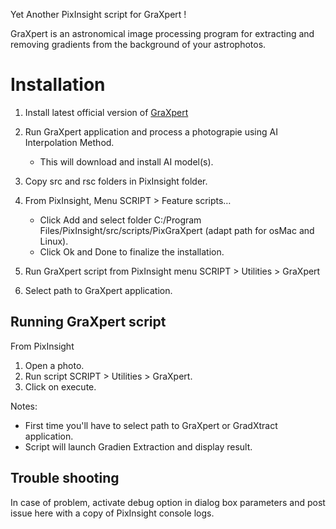 Yet Another PixInsight script for GraXpert !

GraXpert is an astronomical image processing program for extracting and removing gradients from the background of your astrophotos.


# Installation
1. Install latest official version of [GraXpert](https://github.com/Steffenhir/GraXpert/releases/latest)

2. Run GraXpert application and process a photograpie using AI Interpolation Method.
	- This will download and install AI model(s).

3. Copy src and rsc folders in PixInsight folder.

4. From PixInsight, Menu SCRIPT > Feature scripts…
	- Click Add and select folder C:/Program Files/PixInsight/src/scripts/PixGraXpert (adapt path for osMac and Linux).
	- Click Ok and Done to finalize the installation.

5. Run GraXpert script from PixInsight menu SCRIPT > Utilities > GraXpert

6. Select path to GraXpert application.


## Running GraXpert script
From PixInsight
1. Open a photo.
2. Run script SCRIPT > Utilities > GraXpert.
3. Click on execute.

Notes:
- First time you'll have to select path to GraXpert or GradXtract application.
- Script will launch Gradien Extraction and display result.

## Trouble shooting
In case of problem, activate debug option in dialog box parameters and post issue here with a copy of PixInsight console logs.
